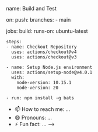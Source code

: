 name: Build and Test

on:
  push:
    branches:
      - main

jobs:
  build:
    runs-on: ubuntu-latest

    steps:
    - name: Checkout Repository
      uses: actions/checkout@v4
      uses: actions/checkout@v3

    - name: Setup Node.js environment
      uses: actions/setup-node@v4.0.1
      with:
        node-version: 10.15.1
        node-version: 20

    - run: npm install -g bats

   
- 📫 How to reach me: ...
- 😄 Pronouns: ...
- ⚡ Fun fact: ...
-->

